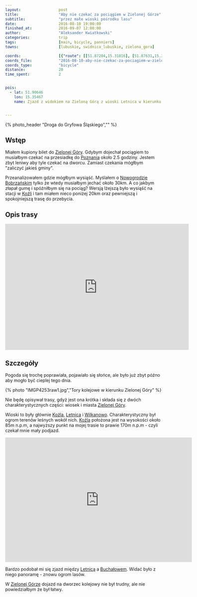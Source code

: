 ```yaml
---
layout:                 post
title:                  "Aby nie czekać za pociągiem w Zielonej Górze"
subtitle:               "przez małe wioski pośrodku lasu"
date:                   2016-08-10 19:00:00
finished_at:            2016-09-07 12:00:00
author:                 "Aleksander Kwiatkowski"
categories:             trip
tags:                   [main, bicycle, panniers]
towns:                  [lubuskie, swidnica_lubuskie, zielona_gora]

coords:                 [{"route": [[51.87204,15.31816], [51.87631,15.31215], [51.88650,15.31657], [51.89503,15.32751], [51.90374,15.34498], [51.90576,15.35395], [51.90999,15.35790], [51.91243,15.37150], [51.91987,15.39249], [51.92286,15.42716], [51.92222,15.43540], [51.91846,15.43738], [51.92005,15.43952], [51.92564,15.45540], [51.93622,15.49510], [51.94001,15.49415], [51.93966,15.50214], [51.94545,15.51398], [51.94717,15.51432]], "type": "bicycle"}]
coords_file:            "2016-08-10-aby-nie-czekac-za-pociagiem-w-zielonej-gorze.json"
coords_type:            "bicycle"
distance:               20
time_spent:             2


pois:
  - lat: 51.90646
    lon: 15.35467
    name: Zjazd z widokiem na Zieloną Górą z wioski Letnica w kierunku Buchałowa.


---
```


{% photo_header "Droga do Gryfowa Śląskiego","" %}

[wiki-zielona-gora]: https://pl.wikipedia.org/wiki/Zielona_G%C3%B3ra
[wiki-poznan]: https://pl.wikipedia.org/wiki/Pozna%C5%84
[wiki-nowogrod]: https://pl.wikipedia.org/wiki/Nowogr%C3%B3d_Bobrza%C5%84ski
[wiki-kozla]: https://pl.wikipedia.org/wiki/Ko%C5%BAla
[wiki-letnica]: https://pl.wikipedia.org/wiki/Letnica_(wojew%C3%B3dztwo_lubuskie)
[wiki-wilkanowo]: https://pl.wikipedia.org/wiki/Wilkanowo_(wojew%C3%B3dztwo_lubuskie)
[wiki-buchalow]: https://pl.wikipedia.org/wiki/Bucha%C5%82%C3%B3w

Wstęp
-----

Miałem kupiony bilet do [Zielonej Góry][wiki-zielona-gora]. Gdybym dojechał
pociągiem to musiałbym
czekać na przesiadkę do [Poznania][wiki-poznan] około 2.5 godziny. Jestem zbyt leniwy
aby tyle czekać na dworcu. Zamiast czekania mógłbym "zaliczyć jakieś gminy".

Przeanalizowałem gdzie mógłbym wysiąść. Myślałem o [Nowogrodzie Bobrzańskim][wiki-nowogrod]
tylko że wtedy musiałbym jechać około 30km. A co jakbym złapał gumę i spóźniłbym się na
pociąg? Wersją lżejszą było wysiąść na stacji w [Koźli][wiki-kozla] i tam miałem nieco
poniżej 20km oraz pewniejszą i spokojniejszą trasę do przebycia.

Opis trasy
----------

<iframe height='405' width='590' frameborder='0' allowtransparency='true' scrolling='no' src='https://www.strava.com/activities/671669007/embed/239797b88ecd7843eea797980fde44e9c9890dbc'></iframe>

Szczegóły
---------

Pogoda się trochę poprawiała, pojawiało się słońce, ale było już zbyt późno
aby mogło być cieplej tego dnia.

{% photo "IMGP4253raw1.jpg","Tory kolejowe w kierunku Zielonej Góry" %}

Nie będę opisywał trasy, gdyż jest ona krótka i składa się z dwóch charakterystycznych
części: wiosek i miasta [Zielonej Góry][wiki-zielona-gora].

Wioski to były głównie [Koźla][wiki-kozla], [Letnica][wiki-letnica] i [Wilkanowo][wiki-wilkanowo].
Charakterystyczny był ogrom terenów leśnych wokół nich. [Koźla][wiki-kozla]
położona jest na wysokości około 85m n.p.m, a najwyższy punkt na
mojej trasie to prawie 170m n.p.m - czyli czekał mnie mały podjazd.

<div class="vimeo"><iframe src='http://player.vimeo.com/video/181651875' width="600" height="400" frameborder="0" webkitAllowFullScreen mozallowfullscreen allowFullScreen> </iframe></div>

Bardzo podobał mi się zjazd między [Letnicą][wiki-letnica] a [Buchałowem][wiki-buchalow].
Widać było z niego panoramę - znowu ogrom lasów.

W [Zielonej Górze][wiki-zielona-gora] dojazd na dworzec kolejowy nie był trudny,
ale nie powiedziałbym że był łatwy.
